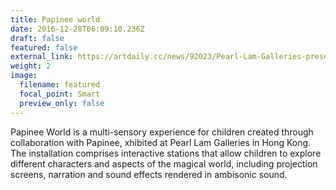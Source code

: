 ```yaml
---
title: Papinee world
date: 2016-12-28T06:09:10.236Z
draft: false
featured: false
external_link: https://artdaily.cc/news/92023/Pearl-Lam-Galleries-presents-a-whimsical-multi-sensory-art-exhibition#.ZF3YtnZBy5c
weight: 2
image:
  filename: featured
  focal_point: Smart
  preview_only: false
---
```


Papinee World is a multi-sensory experience for children created through collaboration with Papinee, xhibited at Pearl Lam Galleries in Hong Kong. The installation comprises interactive stations that allow children to explore different characters and aspects of the magical world, including projection screens, narration and sound effects rendered in ambisonic sound.